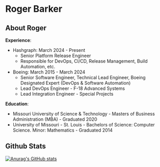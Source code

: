 # Roger Barker

## About Roger

**Experience**:

- Hashgraph: March 2024 - Present
  - Senior Platform Release Engineer
  - Responsible for DevOps, CI/CD, Release Management, Build Automation, etc.
- Boeing: March 2015 - March 2024
  - Senior Software Engineer, Technical Lead Engineer, Boeing Designated Expert (DevOps & Software Automation)
  - Lead DevOps Engineer - F-18 Advanced Systems
  - Lead Integration Engineer - Special Projects

**Education**:
- Missouri University of Science & Technology - Masters of Business Administration (MBA) - Graduated 2020
- University of Missouri - St. Louis - Bachelors of Science: Computer Science. Minor: Mathematics - Graduated 2014

## Github Stats

[![Anurag's GitHub stats](https://github-readme-stats.vercel.app/api?username=rbarkerSL&show_icons=true&theme=neon)](https://github.com/rbarkerSL/github-readme-stats)

<!--
**rbarkerSL/rbarkerSL** is a ✨ _special_ ✨ repository because its `README.md` (this file) appears on your GitHub profile.

Here are some ideas to get you started:

- 🔭 I’m currently working on ...
- 🌱 I’m currently learning ...
- 👯 I’m looking to collaborate on ...
- 🤔 I’m looking for help with ...
- 💬 Ask me about ...
- 📫 How to reach me: ...
- 😄 Pronouns: ...
- ⚡ Fun fact: ...
-->

